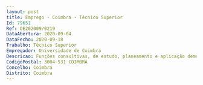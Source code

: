 ```yaml
--- 
layout: post
title: Emprego - Coimbra - Técnico Superior
Id: 79651
Ref: OE202009/0219
DataAbertura: 2020-09-04
DataFecho: 2020-09-18
Trabalho: Técnico Superior
Empregador: Universidade de Coimbra
Descricao: Funções consultivas, de estudo, planeamento e aplicação demétodos e processos de natureza técnica na área da comunicação, designadamente na conceçãoe realização de peças audiovisuais de divulgação científica ou institucional  Gestão edinamização de Redes Sociais  produção de formatos de publicidade institucional  em divulgaçãode eventos e iniciativas do projeto MIA, com enfoque particular na utilização de formatosaudiovisuais produção de conteúdos para os vários objetos de comunicação, nomeadamente oportal Web e as redes sociais. Captação e edição de vídeo e áudio. Edição gráfica. Difusãocientífica internacional do projeto MIA.
CodigoPostal: 3004-531 COIMBRA
Concelho: Coimbra
Distrito: Coimbra
--- 
```

